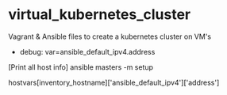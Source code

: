 # virtual_kubernetes_cluster
Vagrant &amp; Ansible files to create a kubernetes cluster on VM's


- debug: var=ansible_default_ipv4.address

[Print all host info]
ansible masters -m setup

hostvars[inventory_hostname]['ansible_default_ipv4']['address']
